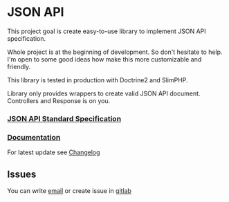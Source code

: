 # JSON API

This project goal is create easy-to-use library to implement JSON API specification.

Whole project is at the beginning of development. So don't hesitate to help.
I'm open to some good ideas how make this more customizable and friendly.

This library is tested in production with Doctrine2 and SlimPHP.

Library only provides wrappers to create valid JSON API document. Controllers and Response is on you.

### [JSON API Standard Specification](https://jsonapi.org/)
### [Documentation](https://gitlab.com/bednic/json-api/-/wikis/)
For latest update see [Changelog](CHANGELOG.md)

## Issues

You can write [email](mailto://incoming+bednic-json-api-10827057-issue-@incoming.gitlab.com) or
create issue in [gitlab](https://gitlab.com/bednic/json-api/issues)
